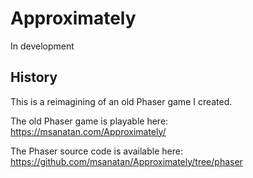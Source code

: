 # Approximately

In development

## History

This is a reimagining of an old Phaser game I created.

The old Phaser game is playable here: <https://msanatan.com/Approximately/>

The Phaser source code is available here: <https://github.com/msanatan/Approximately/tree/phaser>
